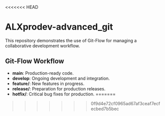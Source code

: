 <<<<<<< HEAD
# ALXprodev-advanced_git
This repository demonstrates the use of Git-Flow for managing a collaborative development workflow.

## Git-Flow Workflow
- **main**: Production-ready code.
- **develop**: Ongoing development and integration.
- **feature/**: New features in progress.
- **release/**: Preparation for production releases.
- **hotfix/**: Critical bug fixes for production.
=======

>>>>>>> 0f9d4e72cf0965ad67af3ceaf7ecfecbed7b5bec
